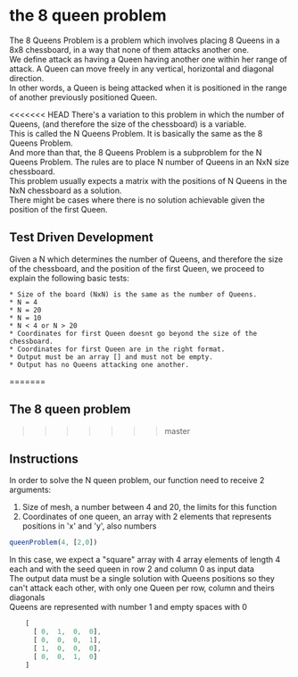 # the 8 queen problem

The 8 Queens Problem is a problem which involves placing 8 Queens in a 8x8 chessboard, in a way that none of them attacks another one. \
We define attack as having a Queen having another one within her range of attack. A Queen can move freely in any vertical, horizontal and diagonal direction. \
In other words, a Queen is being attacked when it is positioned in the range of another previously positioned Queen.

<<<<<<< HEAD
There's a variation to this problem in which the number of Queens, (and therefore the size of the chessboard) is a variable. \
This is called the N Queens Problem. It is basically the same as the 8 Queens Problem. \
And more than that, the 8 Queens Problem is a subproblem for the N Queens Problem. The rules are to place N number of Queens in an NxN size chessboard. \
This problem usually expects a matrix with the positions of N Queens in the NxN chessboard as a solution. \
There might be cases where there is no solution achievable given the position of the first Queen. 

## Test Driven Development
Given a N which determines the number of Queens, and therefore the size of the chessboard, and the position of the first Queen, we proceed to explain the following basic tests:
```
* Size of the board (NxN) is the same as the number of Queens.
* N = 4
* N = 20
* N = 10
* N < 4 or N > 20
* Coordinates for first Queen doesnt go beyond the size of the chessboard.
* Coordinates for first Queen are in the right format.
* Output must be an array [] and must not be empty.
* Output has no Queens attacking one another.
```
=======
## The 8 queen problem
>>>>>>> master

## Instructions

 In order to solve the N queen problem, our function need to receive 2 arguments:

1. Size of mesh, a number between 4 and 20, the limits for this function
1. Coordinates of one queen, an array with 2 elements that represents positions in 'x' and 'y', also numbers

```js
queenProblem(4, [2,0]) 
```
In this case, we expect a "square" array with 4 array elements of length 4 each and with the seed queen in row 2 and column 0 as input data \
The output data must be a single solution with Queens positions so they can't attack each other, with only one Queen per row, column and theirs diagonals \
Queens are represented with number 1 and empty spaces with 0
```js
    [
      [ 0,  1,  0,  0],
      [ 0,  0,  0,  1],
      [ 1,  0,  0,  0],
      [ 0,  0,  1,  0]
    ]
``` 